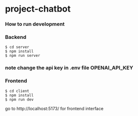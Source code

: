 # project-chatbot
### How to run development
### Backend
```
$ cd server
$ npm install
$ npm run server
```
### note change the api key in .env file OPENAI_API_KEY

### Frontend
```
$ cd client
$ npm install
$ npm run dev
```

go to http://localhost:5173/ for frontend interface
